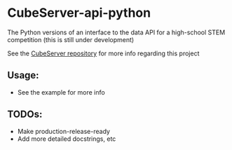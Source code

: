 # CubeServer-api-python
The Python versions of an interface to the data API for a high-school STEM competition
(this is still under development)

See the [CubeServer repository](https://github.com/snorklerjoe/CubeServer) for more info regarding this project

## Usage:
* See the example for more info
## TODOs:
* Make production-release-ready
* Add more detailed docstrings, etc
